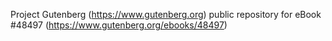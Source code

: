 Project Gutenberg (https://www.gutenberg.org) public repository for eBook #48497 (https://www.gutenberg.org/ebooks/48497)

